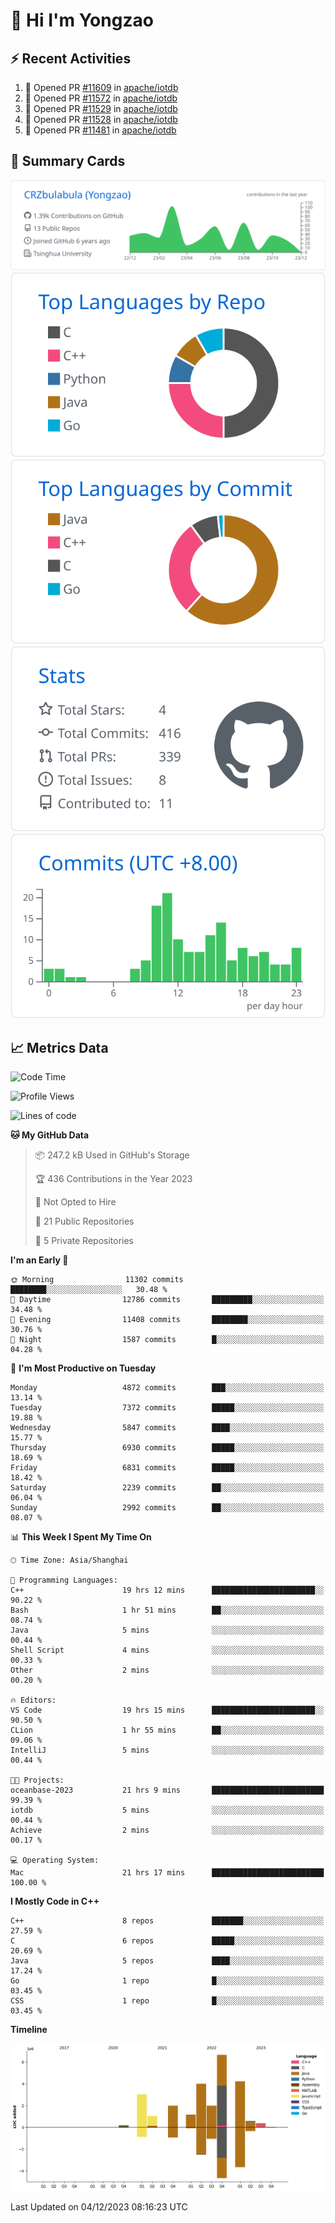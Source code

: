 # 👋 Hi I'm Yongzao

## ⚡ Recent Activities
<!--START_SECTION:activity-->
1. 💪 Opened PR [#11609](https://github.com/apache/iotdb/pull/11609) in [apache/iotdb](https://github.com/apache/iotdb)
2. 💪 Opened PR [#11572](https://github.com/apache/iotdb/pull/11572) in [apache/iotdb](https://github.com/apache/iotdb)
3. 💪 Opened PR [#11529](https://github.com/apache/iotdb/pull/11529) in [apache/iotdb](https://github.com/apache/iotdb)
4. 💪 Opened PR [#11528](https://github.com/apache/iotdb/pull/11528) in [apache/iotdb](https://github.com/apache/iotdb)
5. 💪 Opened PR [#11481](https://github.com/apache/iotdb/pull/11481) in [apache/iotdb](https://github.com/apache/iotdb)
<!--END_SECTION:activity-->

## 🎑 Summary Cards

[![](https://raw.githubusercontent.com/CRZbulabula/CRZbulabula/main/profile-summary-card-output/github/0-profile-details.svg)](https://github.com/vn7n24fzkq/github-profile-summary-cards)
[![](https://raw.githubusercontent.com/CRZbulabula/CRZbulabula/main/profile-summary-card-output/github/1-repos-per-language.svg)](https://github.com/vn7n24fzkq/github-profile-summary-cards) [![](https://raw.githubusercontent.com/CRZbulabula/CRZbulabula/main/profile-summary-card-output/github/2-most-commit-language.svg)](https://github.com/vn7n24fzkq/github-profile-summary-cards)
[![](https://raw.githubusercontent.com/CRZbulabula/CRZbulabula/main/profile-summary-card-output/github/3-stats.svg)](https://github.com/vn7n24fzkq/github-profile-summary-cards) [![](https://raw.githubusercontent.com/CRZbulabula/CRZbulabula/main/profile-summary-card-output/github/4-productive-time.svg)](https://github.com/vn7n24fzkq/github-profile-summary-cards)

## 📈 Metrics Data

<!--START_SECTION:waka-->
![Code Time](http://img.shields.io/badge/Code%20Time-506%20hrs%2019%20mins-blue)

![Profile Views](http://img.shields.io/badge/Profile%20Views-2-blue)

![Lines of code](https://img.shields.io/badge/From%20Hello%20World%20I%27ve%20Written-25.2%20million%20lines%20of%20code-blue)

**🐱 My GitHub Data** 

> 📦 247.2 kB Used in GitHub's Storage 
 > 
> 🏆 436 Contributions in the Year 2023
 > 
> 🚫 Not Opted to Hire
 > 
> 📜 21 Public Repositories 
 > 
> 🔑 5 Private Repositories 
 > 
**I'm an Early 🐤** 

```text
🌞 Morning                11302 commits       ████████░░░░░░░░░░░░░░░░░   30.48 % 
🌆 Daytime                12786 commits       █████████░░░░░░░░░░░░░░░░   34.48 % 
🌃 Evening                11408 commits       ████████░░░░░░░░░░░░░░░░░   30.76 % 
🌙 Night                  1587 commits        █░░░░░░░░░░░░░░░░░░░░░░░░   04.28 % 
```
📅 **I'm Most Productive on Tuesday** 

```text
Monday                   4872 commits        ███░░░░░░░░░░░░░░░░░░░░░░   13.14 % 
Tuesday                  7372 commits        █████░░░░░░░░░░░░░░░░░░░░   19.88 % 
Wednesday                5847 commits        ████░░░░░░░░░░░░░░░░░░░░░   15.77 % 
Thursday                 6930 commits        █████░░░░░░░░░░░░░░░░░░░░   18.69 % 
Friday                   6831 commits        █████░░░░░░░░░░░░░░░░░░░░   18.42 % 
Saturday                 2239 commits        ██░░░░░░░░░░░░░░░░░░░░░░░   06.04 % 
Sunday                   2992 commits        ██░░░░░░░░░░░░░░░░░░░░░░░   08.07 % 
```


📊 **This Week I Spent My Time On** 

```text
🕑︎ Time Zone: Asia/Shanghai

💬 Programming Languages: 
C++                      19 hrs 12 mins      ███████████████████████░░   90.22 % 
Bash                     1 hr 51 mins        ██░░░░░░░░░░░░░░░░░░░░░░░   08.74 % 
Java                     5 mins              ░░░░░░░░░░░░░░░░░░░░░░░░░   00.44 % 
Shell Script             4 mins              ░░░░░░░░░░░░░░░░░░░░░░░░░   00.33 % 
Other                    2 mins              ░░░░░░░░░░░░░░░░░░░░░░░░░   00.20 % 

🔥 Editors: 
VS Code                  19 hrs 15 mins      ███████████████████████░░   90.50 % 
CLion                    1 hr 55 mins        ██░░░░░░░░░░░░░░░░░░░░░░░   09.06 % 
IntelliJ                 5 mins              ░░░░░░░░░░░░░░░░░░░░░░░░░   00.44 % 

🐱‍💻 Projects: 
oceanbase-2023           21 hrs 9 mins       █████████████████████████   99.39 % 
iotdb                    5 mins              ░░░░░░░░░░░░░░░░░░░░░░░░░   00.44 % 
Achieve                  2 mins              ░░░░░░░░░░░░░░░░░░░░░░░░░   00.17 % 

💻 Operating System: 
Mac                      21 hrs 17 mins      █████████████████████████   100.00 % 
```

**I Mostly Code in C++** 

```text
C++                      8 repos             ███████░░░░░░░░░░░░░░░░░░   27.59 % 
C                        6 repos             █████░░░░░░░░░░░░░░░░░░░░   20.69 % 
Java                     5 repos             ████░░░░░░░░░░░░░░░░░░░░░   17.24 % 
Go                       1 repo              █░░░░░░░░░░░░░░░░░░░░░░░░   03.45 % 
CSS                      1 repo              █░░░░░░░░░░░░░░░░░░░░░░░░   03.45 % 
```



**Timeline**

![Lines of Code chart](https://raw.githubusercontent.com/CRZbulabula/CRZbulabula/main/assets/bar_graph.png)


 Last Updated on 04/12/2023 08:16:23 UTC
<!--END_SECTION:waka-->

